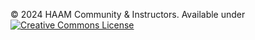 © 2024 HAAM Community & Instructors. Available under <a rel="license" href="http://creativecommons.org/licenses/by-sa/4.0/"><img alt="Creative Commons License" style="border-width:0" src="https://mirrors.creativecommons.org/presskit/buttons/80x15/svg/by-sa.svg" /></a>
